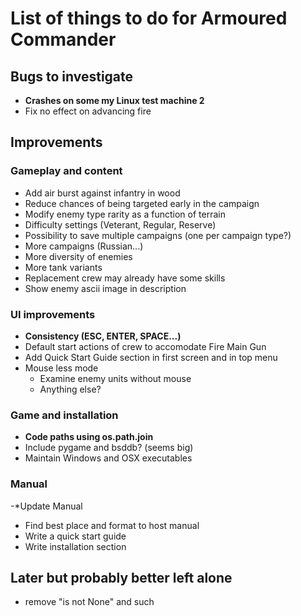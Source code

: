 # List of things to do for Armoured Commander

## Bugs to investigate
- **Crashes on some my Linux test machine 2**
- Fix no effect on advancing fire

## Improvements
### Gameplay and content
- Add air burst against infantry in wood
- Reduce chances of being targeted early in the campaign
- Modify enemy type rarity as a function of terrain
- Difficulty settings (Veterant, Regular, Reserve)
- Possibility to save multiple campaigns (one per campaign type?)
- More campaigns (Russian...)
- More diversity of enemies
- More tank variants
- Replacement crew may already have some skills
- Show enemy ascii image in description
  
### UI improvements
- **Consistency (ESC, ENTER, SPACE...)**
- Default start actions of crew to accomodate Fire Main Gun
- Add Quick Start Guide section in first screen and in top menu
- Mouse less mode
  - Examine enemy units without mouse
  - Anything else?
  
### Game and installation
- **Code paths using os.path.join**
- Include pygame and bsddb? (seems big)
- Maintain Windows and OSX executables
  
### Manual
-*Update Manual
- Find best place and format to host manual
- Write a quick start guide
- Write installation section

## Later but probably better left alone
- remove "is not None" and such
